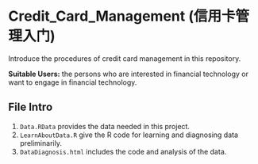# Credit_Card_Management (信用卡管理入门)
Introduce the procedures of credit card management in this repository. 

**Suitable Users:** the persons who are interested in financial technology or want to engage in financial technology.

## File Intro
1. `Data.RData` provides the data needed in this project.
2. `LearnAboutData.R` give the R code for learning and diagnosing data preliminarily.
3. `DataDiagnosis.html` includes the code and analysis of the data.
